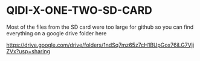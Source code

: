# QIDI-X-ONE-TWO-SD-CARD

Most of the files from the SD card were too large for github so you can find everything on a google drive folder here

https://drive.google.com/drive/folders/1ndSq7mz65z7cH1BUpGox76iLG7VjjZVx?usp=sharing

